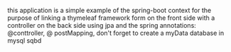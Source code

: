 this application is a simple example of the spring-boot context for the purpose of linking a thymeleaf framework form on the front side with a controller on the back side using jpa and the spring annotations: @conttroller, @ postMapping, don't forget to create a myData database in mysql sqbd